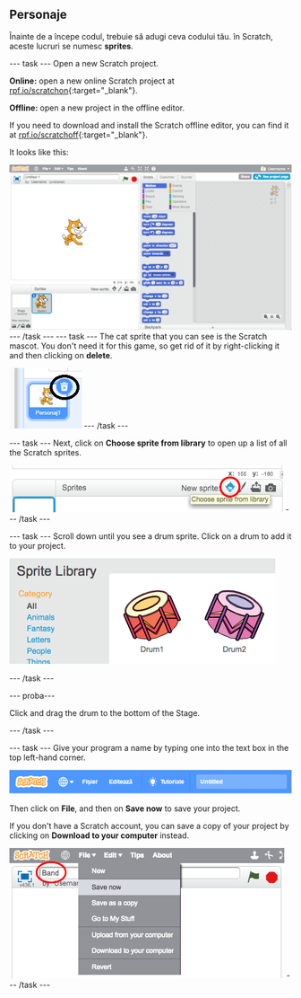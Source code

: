 ## Personaje

Înainte de a începe codul, trebuie să adugi ceva codului tău. în Scratch, aceste lucruri se numesc **sprites**.

\--- task \--- Open a new Scratch project.

**Online:** open a new online Scratch project at [rpf.io/scratchon](http://rpf.io/scratchon){:target="_blank"}.

**Offline:** open a new project in the offline editor.

If you need to download and install the Scratch offline editor, you can find it at [rpf.io/scratchoff](http://rpf.io/scratchoff){:target="_blank"}.

It looks like this:

![captură de ecran](images/band-scratch.png) \--- /task \--- \--- task \--- The cat sprite that you can see is the Scratch mascot. You don't need it for this game, so get rid of it by right-clicking it and then clicking on **delete**.

![captură de ecran](images/band-delete-annotated.png) \--- /task \---

\--- task \--- Next, click on **Choose sprite from library** to open up a list of all the Scratch sprites.

![captură de ecran](images/band-sprite-library.png) \--- /task \---

\--- task \--- Scroll down until you see a drum sprite. Click on a drum to add it to your project.

![captură de ecran](images/band-sprite-drum.png)

\--- /task \---

\--- proba\---

Click and drag the drum to the bottom of the Stage.

\--- /task \---

\--- task \--- Give your program a name by typing one into the text box in the top left-hand corner.

![name](images/band-name.png)

Then click on **File**, and then on **Save now** to save your project.

If you don't have a Scratch account, you can save a copy of your project by clicking on **Download to your computer** instead.

![captură de ecran](images/band-save.png) \--- /task \---